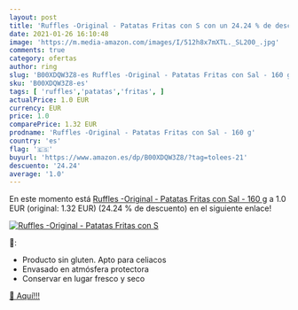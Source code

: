 ```yaml
---
layout: post
title: 'Ruffles -Original - Patatas Fritas con S con un 24.24 % de descuento'
date: 2021-01-26 16:10:48
image: 'https://m.media-amazon.com/images/I/512h8x7mXTL._SL200_.jpg'
comments: true
category: ofertas
author: ring
slug: 'B00XDQW3Z8-es Ruffles -Original - Patatas Fritas con Sal - 160 g'
sku: 'B00XDQW3Z8-es'
tags: [ 'ruffles','patatas','fritas', ]
actualPrice: 1.0 EUR
currency: EUR
price: 1.0
comparePrice: 1.32 EUR
prodname: 'Ruffles -Original - Patatas Fritas con Sal - 160 g'
country: 'es'
flag: '🇪🇸'
buyurl: 'https://www.amazon.es/dp/B00XDQW3Z8/?tag=tolees-21'
descuento: '24.24'
average: '1.0'
---
```


En este momento está [Ruffles -Original - Patatas Fritas con Sal - 160 g](https://www.amazon.es/dp/B00XDQW3Z8/?tag=tolees-21) a 1.0 EUR (original: 1.32 EUR) (24.24 %  de descuento) en el siguiente enlace!

[![Ruffles -Original - Patatas Fritas con S](https://m.media-amazon.com/images/I/512h8x7mXTL._SL200_.jpg)](https://www.amazon.es/dp/B00XDQW3Z8/?tag=tolees-21)

🔎:

- Producto sin gluten. Apto para celiacos
- Envasado en atmósfera protectora
- Conservar en lugar fresco y seco

[🛒 Aquí!!!](https://www.amazon.es/dp/B00XDQW3Z8/?tag=tolees-21)
